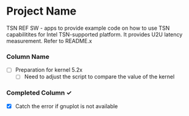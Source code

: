# Project Name
TSN REF SW - apps to provide example code on how to use TSN
capabilitites for Intel TSN-supported platform.
It provides U2U latency measurement. Refer to README.x

### Column Name
- [ ] Preparation for kernel 5.2x
  - [ ] Need to adjust the script to compare the value of the kernel

### Completed Column ✓
- [x] Catch the error if gnuplot is not available
